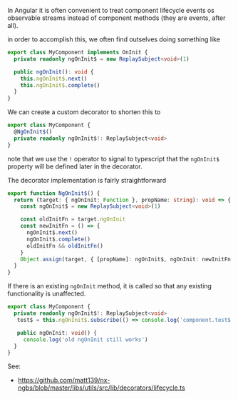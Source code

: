 In Angular it is often convenient to treat component lifecycle events os
observable streams instead of component methods (they are events, after all).

in order to accomplish this, we often find outselves doing something like

```typescript
export class MyComponent implements OnInit {
  private readonly ngOnInit$ = new ReplaySubject<void>(1)

  public ngOnInit(): void {
    this.ngOnInit$.next()
    this.ngOnInit$.complete()
  }
}
```

We can create a custom decorator to shorten this to

```typescript
export class MyComponent {
  @NgOnInit$()
  private readonly ngOnInit$!: ReplaySubject<void>
}
```

note that we use the `!` operator to signal to typescript that the `ngOnInit$`
property will be defined later in the decorator.

The decorator implementation is fairly straightforward

```typescript
export function NgOnInit$() {
  return (target: { ngOnInit: Function }, propName: string): void => {
    const ngOnInit$ = new ReplaySubject<void>(1)

    const oldInitFn = target.ngOnInit
    const newInitFn = () => {
      ngOnInit$.next()
      ngOnInit$.complete()
      oldInitFn && oldInitFn()
    }
    Object.assign(target, { [propName]: ngOnInit$, ngOnInit: newInitFn })
  }
}
```

If there is an existing `ngOnInit` method, it is called so that any existing
functionality is unaffected.

```typescript
export class MyComponent {
  private readonly ngOnInit$!: ReplaySubject<void>
   test$ = this.ngOnInit$.subscribe(() => console.log('component.test$'))

   public ngOnInit: void() {
     console.log('old ngOnInit still works')
  }
}
```
See:
 - https://github.com/matt139/nx-ngbs/blob/master/libs/utils/src/lib/decorators/lifecycle.ts
